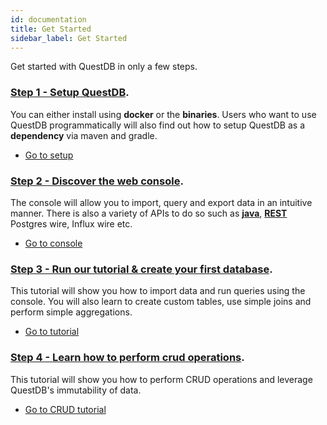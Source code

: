 ```yaml
---
id: documentation
title: Get Started
sidebar_label: Get Started
---
```


Get started with QuestDB in only a few steps.

### [Step 1 - Setup QuestDB](installrun.md).

You can either install using **docker** or the **binaries**. Users who want to use QuestDB programmatically
will also find out how to setup QuestDB as a **dependency** via maven and gradle.

<ul class="buttons"><li class="cta"><a href="/docs/setupmenu">Go to setup</a></li></ul>


### [ Step 2 - Discover the web console](console.md).

The console will allow you to import, query and export data in an intuitive manner.
There is also a variety of APIs to do so such as **[java](java.md)**, **[REST](rest.md)** Postgres wire, Influx wire etc.

<ul class="buttons"><li class="cta"><a href="/docs/console">Go to console</a></li></ul>

### [Step 3 - Run our tutorial & create your first database](tutorial.md).

This tutorial will show you how to import data and run queries using the console. You will also learn to
create custom tables, use simple joins and perform simple aggregations.

<ul class="buttons"><li class="cta"><a href="/docs/tutorial">Go to tutorial</a></li></ul>

### [Step 4 - Learn how to perform crud operations](crud.md).

This tutorial will show you how to perform CRUD operations and leverage QuestDB's immutability of data.

<ul class="buttons"><li class="cta"><a href="/docs/crud">Go to CRUD tutorial</a></li></ul>









